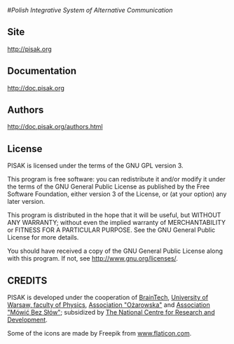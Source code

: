 #*Polish Integrative System of Alternative Communication*
## Site

http://pisak.org

## Documentation

http://doc.pisak.org

## Authors

http://doc.pisak.org/authors.html

## License

PISAK is licensed under the terms of the GNU GPL version 3.

This program is free software: you can redistribute it and/or modify
it under the terms of the GNU General Public License as published by
the Free Software Foundation, either version 3 of the License, or
(at your option) any later version.

This program is distributed in the hope that it will be useful,
but WITHOUT ANY WARRANTY; without even the implied warranty of
MERCHANTABILITY or FITNESS FOR A PARTICULAR PURPOSE.  See the
GNU General Public License for more details.

You should have received a copy of the GNU General Public License
along with this program.  If not, see <http://www.gnu.org/licenses/>.

## CREDITS

PISAK is developed under the cooperation of [BrainTech](http://www.braintech.pl/ "BrainTech"), [University of Warsaw, faculty of Physics](http://www.fuw.edu.pl/ "FUW"), [Association "Ożarowska"](http://www.ozarowska.prv.pl "Ożarowska") and [Association "Mówić Bez Słów"](http://www.aac.org.pl/ "MówićBezSłów"); subsidized by [The National Centre for Research and Development](http://www.ncbir.pl/ "NCBiR").

Some of the icons are made by Freepik from <a href="http://www.flaticon.com" title="Flaticon">www.flaticon.com</a>.